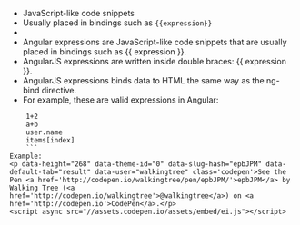 * JavaScript-like code snippets 
* Usually placed in bindings such as `{{expression}}`
* 
*	Angular expressions are JavaScript-like code snippets that are usually placed in bindings such as {{ expression }}.
*	AngularJS expressions are written inside double braces: {{ expression }}.
*	AngularJS expressions binds data to HTML the same way as the ng-bind directive.
*	For example, these are valid expressions in Angular:
```script
	1+2
	a+b
	user.name
	items[index]
	```
Example:
<p data-height="268" data-theme-id="0" data-slug-hash="epbJPM" data-default-tab="result" data-user="walkingtree" class='codepen'>See the Pen <a href='http://codepen.io/walkingtree/pen/epbJPM/'>epbJPM</a> by Walking Tree (<a href='http://codepen.io/walkingtree'>@walkingtree</a>) on <a href='http://codepen.io'>CodePen</a>.</p>
<script async src="//assets.codepen.io/assets/embed/ei.js"></script>

